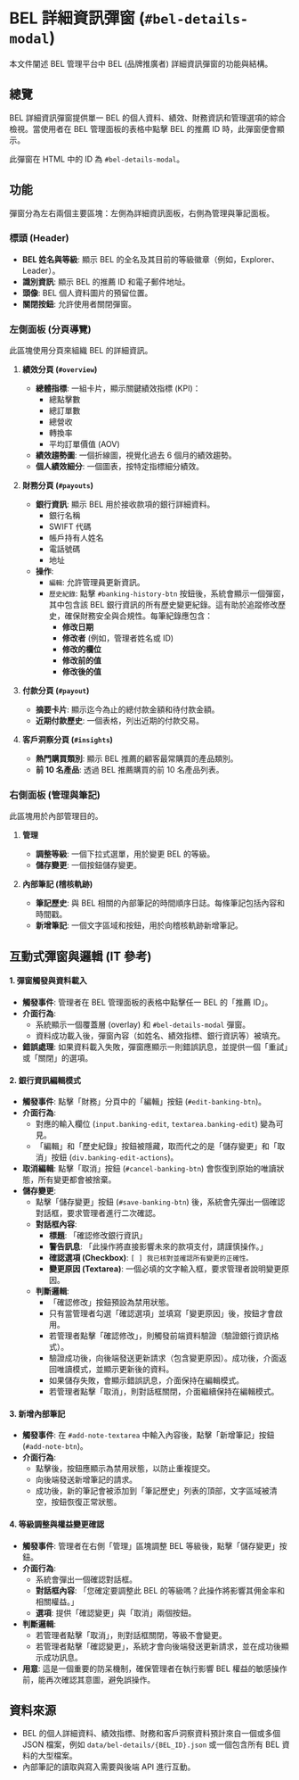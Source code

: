 # BEL 詳細資訊彈窗 (`#bel-details-modal`)

本文件闡述 BEL 管理平台中 BEL (品牌推廣者) 詳細資訊彈窗的功能與結構。

## 總覽

BEL 詳細資訊彈窗提供單一 BEL 的個人資料、績效、財務資訊和管理選項的綜合檢視。當使用者在 BEL 管理面板的表格中點擊 BEL 的推薦 ID 時，此彈窗便會顯示。

此彈窗在 HTML 中的 ID 為 `#bel-details-modal`。

## 功能

彈窗分為左右兩個主要區塊：左側為詳細資訊面板，右側為管理與筆記面板。

### 標頭 (Header)

-   **BEL 姓名與等級**: 顯示 BEL 的全名及其目前的等級徽章（例如，Explorer、Leader）。
-   **識別資訊**: 顯示 BEL 的推薦 ID 和電子郵件地址。
-   **頭像**: BEL 個人資料圖片的預留位置。
-   **關閉按鈕**: 允許使用者關閉彈窗。

### 左側面板 (分頁導覽)

此區塊使用分頁來組織 BEL 的詳細資訊。

1.  **績效分頁 (`#overview`)**
    -   **總體指標**: 一組卡片，顯示關鍵績效指標 (KPI)：
        -   總點擊數
        -   總訂單數
        -   總營收
        -   轉換率
        -   平均訂單價值 (AOV)
    -   **績效趨勢圖**: 一個折線圖，視覺化過去 6 個月的績效趨勢。
    -   **個人績效細分**: 一個圖表，按特定指標細分績效。

2.  **財務分頁 (`#payouts`)**
    -   **銀行資訊**: 顯示 BEL 用於接收款項的銀行詳細資料。
        -   銀行名稱
        -   SWIFT 代碼
        -   帳戶持有人姓名
        -   電話號碼
        -   地址
    -   **操作**:
        -   `編輯`: 允許管理員更新資訊。
        -   `歷史紀錄`: 點擊 `#banking-history-btn` 按鈕後，系統會顯示一個彈窗，其中包含該 BEL 銀行資訊的所有歷史變更紀錄。這有助於追蹤修改歷史，確保財務安全與合規性。每筆紀錄應包含：
            -   **修改日期**
            -   **修改者** (例如，管理者姓名或 ID)
            -   **修改的欄位**
            -   **修改前的值**
            -   **修改後的值**

3.  **付款分頁 (`#payout`)**
    -   **摘要卡片**: 顯示迄今為止的總付款金額和待付款金額。
    -   **近期付款歷史**: 一個表格，列出近期的付款交易。

4.  **客戶洞察分頁 (`#insights`)**
    -   **熱門購買類別**: 顯示 BEL 推薦的顧客最常購買的產品類別。
    -   **前 10 名產品**: 透過 BEL 推薦購買的前 10 名產品列表。

### 右側面板 (管理與筆記)

此區塊用於內部管理目的。

1.  **管理**
    -   **調整等級**: 一個下拉式選單，用於變更 BEL 的等級。
    -   **儲存變更**: 一個按鈕儲存變更。

2.  **內部筆記 (稽核軌跡)**
    -   **筆記歷史**: 與 BEL 相關的內部筆記的時間順序日誌。每條筆記包括內容和時間戳。
    -   **新增筆記**: 一個文字區域和按鈕，用於向稽核軌跡新增筆記。

## 互動式彈窗與邏輯 (IT 參考)

#### 1. 彈窗觸發與資料載入
- **觸發事件**: 管理者在 BEL 管理面板的表格中點擊任一 BEL 的「推薦 ID」。
- **介面行為**:
    - 系統顯示一個覆蓋層 (overlay) 和 `#bel-details-modal` 彈窗。
    - 資料成功載入後，彈窗內容（如姓名、績效指標、銀行資訊等）被填充。
- **錯誤處理**: 如果資料載入失敗，彈窗應顯示一則錯誤訊息，並提供一個「重試」或「關閉」的選項。

#### 2. 銀行資訊編輯模式
- **觸發事件**: 點擊「財務」分頁中的「編輯」按鈕 (`#edit-banking-btn`)。
- **介面行為**:
    - 對應的輸入欄位 (`input.banking-edit`, `textarea.banking-edit`) 變為可見。
    - 「編輯」和「歷史紀錄」按鈕被隱藏，取而代之的是「儲存變更」和「取消」按鈕 (`div.banking-edit-actions`)。
- **取消編輯**: 點擊「取消」按鈕 (`#cancel-banking-btn`) 會恢復到原始的唯讀狀態，所有變更都會被捨棄。
- **儲存變更**:
    - 點擊「儲存變更」按鈕 (`#save-banking-btn`) 後，系統會先彈出一個確認對話框，要求管理者進行二次確認。
    - **對話框內容**:
        - **標題**: 「確認修改銀行資訊」
        - **警告訊息**: 「此操作將直接影響未來的款項支付，請謹慎操作。」
        - **確認選項 (Checkbox)**: `[ ] 我已核對並確認所有變更的正確性。`
        - **變更原因 (Textarea)**: 一個必填的文字輸入框，要求管理者說明變更原因。
    - **判斷邏輯**:
        - 「確認修改」按鈕預設為禁用狀態。
        - 只有當管理者勾選「確認選項」並填寫「變更原因」後，按鈕才會啟用。
        - 若管理者點擊「確認修改」，則觸發前端資料驗證（驗證銀行資訊格式）。
        - 驗證成功後，向後端發送更新請求（包含變更原因）。成功後，介面返回唯讀模式，並顯示更新後的資料。
        - 如果儲存失敗，會顯示錯誤訊息，介面保持在編輯模式。
        - 若管理者點擊「取消」，則對話框關閉，介面繼續保持在編輯模式。

#### 3. 新增內部筆記
- **觸發事件**: 在 `#add-note-textarea` 中輸入內容後，點擊「新增筆記」按鈕 (`#add-note-btn`)。
- **介面行為**:
    - 點擊後，按鈕應顯示為禁用狀態，以防止重複提交。
    - 向後端發送新增筆記的請求。
    - 成功後，新的筆記會被添加到「筆記歷史」列表的頂部，文字區域被清空，按鈕恢復正常狀態。

#### 4. 等級調整與權益變更確認
- **觸發事件**: 管理者在右側「管理」區塊調整 BEL 等級後，點擊「儲存變更」按鈕。
- **介面行為**:
    - 系統會彈出一個確認對話框。
    - **對話框內容**: 「您確定要調整此 BEL 的等級嗎？此操作將影響其佣金率和相關權益。」
    - **選項**: 提供「確認變更」與「取消」兩個按鈕。
- **判斷邏輯**:
    - 若管理者點擊「取消」，則對話框關閉，等級不會變更。
    - 若管理者點擊「確認變更」，系統才會向後端發送更新請求，並在成功後顯示成功訊息。
- **用意**: 這是一個重要的防呆機制，確保管理者在執行影響 BEL 權益的敏感操作前，能再次確認其意圖，避免誤操作。

## 資料來源

- BEL 的個人詳細資料、績效指標、財務和客戶洞察資料預計來自一個或多個 JSON 檔案，例如 `data/bel-details/{BEL_ID}.json` 或一個包含所有 BEL 資料的大型檔案。
- 內部筆記的讀取與寫入需要與後端 API 進行互動。